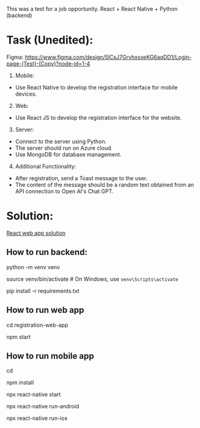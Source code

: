 This was a test for a job opportunity. React + React Native + Python (backend)

# Task (Unedited):

Figma:
https://www.figma.com/design/5ICsJ7GrvhxsxeKG6aqDD1/Login-page-(Test)-(Copy)?node-id=1-4


1. Mobile:
  -  Use React Native to develop the registration interface for mobile devices.
2. Web:
  - Use React JS to develop the registration interface for the website.
3. Server:
  - Connect to the server using Python.
  - The server should run on Azure cloud.
  - Use MongoDB for database management.
4. Additional Functionality:
  - After registration, send a Toast message to the user.
  - The content of the message should be a random text obtained from an API connection to Open AI's Chat GPT.

# Solution:

[React web app solution](https://s-login-page.vercel.app/)

## How to run backend:
python -m venv venv

source venv/bin/activate  # On Windows, use `venv\Scripts\activate`

pip install -r requirements.txt



## How to run web app
cd registration-web-app

npm start

## How to run mobile app

cd 

npm install

npx react-native start

npx react-native run-android

npx react-native run-ios

